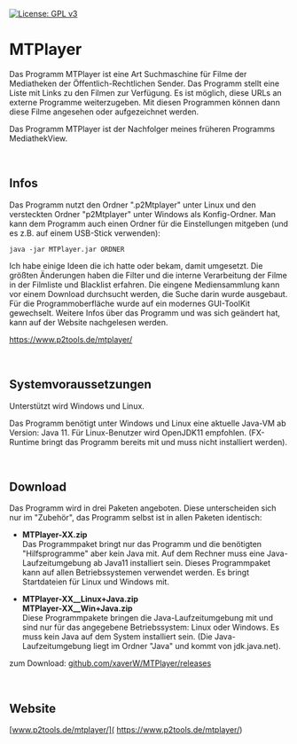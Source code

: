 [![License: GPL v3](https://img.shields.io/badge/License-GPL%20v3-blue.svg)](http://www.gnu.org/licenses/gpl-3.0)

# MTPlayer

Das Programm MTPlayer ist eine Art Suchmaschine für Filme der Mediatheken der Öffentlich-Rechtlichen Sender. Das Programm stellt eine Liste mit Links zu den Filmen zur Verfügung. Es ist möglich, diese URLs an externe Programme weiterzugeben. Mit diesen Programmen können dann diese Filme angesehen oder aufgezeichnet werden.

Das Programm MTPlayer ist der Nachfolger meines früheren Programms MediathekView. 

<br />

## Infos

Das Programm nutzt den Ordner ".p2Mtplayer" unter Linux und den versteckten Ordner "p2Mtplayer" unter Windows als Konfig-Ordner. Man kann dem Programm auch einen Ordner für die Einstellungen mitgeben (und es z.B. auf einem USB-Stick verwenden):  
```
java -jar MTPlayer.jar ORDNER 
```

Ich habe einige Ideen die ich hatte oder bekam, damit umgesetzt. Die größten Änderungen haben die Filter und die interne Verarbeitung der Filme in der Filmliste und Blacklist erfahren. Die eingene Mediensammlung kann vor einem Download durchsucht werden, die Suche darin wurde ausgebaut. Für die Programmoberfläche wurde auf ein modernes GUI-ToolKit gewechselt. Weitere Infos über das Programm und was sich geändert hat, kann auf der Website nachgelesen werden.

https://www.p2tools.de/mtplayer/


<br />

## Systemvoraussetzungen

Unterstützt wird Windows und Linux. 

Das Programm benötigt unter Windows und Linux eine aktuelle Java-VM ab Version: Java 11.
Für Linux-Benutzer wird OpenJDK11 empfohlen. (FX-Runtime bringt das Programm bereits mit und muss nicht installiert werden).

<br />

## Download

Das Programm wird in drei Paketen angeboten. Diese unterscheiden sich nur im "Zubehör", das Programm selbst ist in allen Paketen identisch:

- **MTPlayer-XX.zip**  
Das Programmpaket bringt nur das Programm und die benötigten "Hilfsprogramme" aber kein Java mit. Auf dem Rechner muss eine Java-Laufzeitumgebung ab Java11 installiert sein. Dieses Programmpaket kann auf allen Betriebssystemen verwendet werden. Es bringt Startdateien für Linux und Windows mit.

- **MTPlayer-XX__Linux+Java.zip**  
**MTPlayer-XX__Win+Java.zip**  
Diese Programmpakete bringen die Java-Laufzeitumgebung mit und sind nur für das angegebene Betriebssystem: Linux oder Windows. Es muss kein Java auf dem System installiert sein. (Die Java-Laufzeitumgebung liegt im Ordner "Java" und kommt von jdk.java.net).

zum Download: [github.com/xaverW/MTPlayer/releases](https://github.com/xaverW/MTPlayer/releases)

<br />

## Website

[www.p2tools.de/mtplayer/]( https://www.p2tools.de/mtplayer/)

